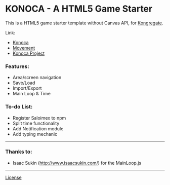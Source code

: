 # KONOCA - A HTML5 Game Starter

This is a HTML5 game starter template without Canvas API,
for [Kongregate](https://kongregate.com).

Link: 
- [Konoca](https://farishan.github.io/konoca)
- [Movement](https://farishan.github.io/movement)
- [Konoca Project](https://github.com/users/farishan/projects/3)

### Features:
- Area/screen navigation
- Save/Load
- Import/Export
- Main Loop & Time

### To-do List:
- Register Saloimex to npm
- Split time functionality
- Add Notification module
- Add typing mechanic

---

### Thanks to:
- Isaac Sukin (http://www.isaacsukin.com/) for the MainLoop.js

---

[License](/LICENSE.md)
